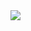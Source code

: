 <img src="https://capsule-render.vercel.app/api?type=wave&color=005AFF&height=150&section=header&text=Namukkun&fontSize=18px" />
